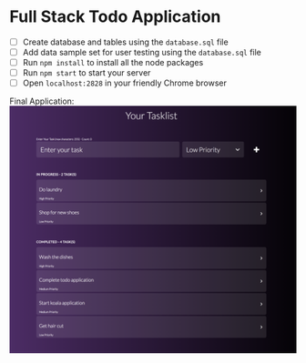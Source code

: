 # Full Stack Todo Application

- [ ] Create database and tables using the `database.sql` file
- [ ] Add data sample set for user testing using the `database.sql` file
- [ ] Run `npm install` to install all the node packages
- [ ] Run `npm start` to start your server
- [ ] Open `localhost:2828` in your friendly Chrome browser

Final Application:
![Screenshot of todo application](https://github.com/monicawheeler/todo-app/blob/master/server/public/images/tasklist-screenshot.png "Screenshot of complete application")
